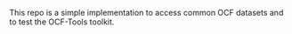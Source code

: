This repo is a simple implementation to access common OCF datasets and to test the OCF-Tools toolkit.